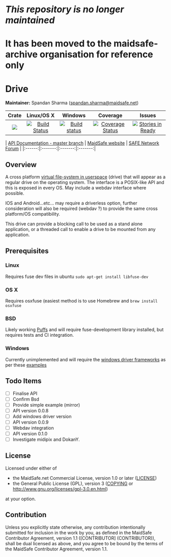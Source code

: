 # ***This repository is no longer maintained***
# It has been moved to the maidsafe-archive organisation for reference only
#
#
#
#
# Drive

**Maintainer:** Spandan Sharma (spandan.sharma@maidsafe.net)

|Crate|Linux/OS X|Windows|Coverage|Issues|
|:---:|:--------:|:-----:|:------:|:----:|
|[![](http://meritbadge.herokuapp.com/drive)](https://crates.io/crates/drive)|[![Build Status](https://travis-ci.org/maidsafe/drive.svg?branch=master)](https://travis-ci.org/maidsafe/drive)|[![Build status](https://ci.appveyor.com/api/projects/status/so3q2w6g8vey2avl/branch/master?svg=true)](https://ci.appveyor.com/project/MaidSafe-QA/drive/branch/master)|[![Coverage Status](https://coveralls.io/repos/maidsafe/drive/badge.svg)](https://coveralls.io/r/maidsafe/drive)|[![Stories in Ready](https://badge.waffle.io/maidsafe/drive.png?label=ready&title=Ready)](https://waffle.io/maidsafe/drive)|

| [API Documentation - master branch](http://docs.maidsafe.net/drive/master) | [MaidSafe website](http://maidsafe.net) | [SAFE Network Forum](https://forum.safenetwork.io) |
|:------:|:-------:|:-------:|:-------:|

## Overview

A cross platform [virtual file-system in userspace](http://en.wikipedia.org/wiki/Filesystem_in_Userspace) (drive) that will appear as a regular drive on the operating system. The interface is a POSIX-like API and this is exposed in every OS. May include a webdav interface where possible.

IOS and Android…etc… may require a driverless option, further consideration will also be required (webdav ?) to provide the same cross platform/OS compatibility.

This drive can provide a blocking call to be used as a stand alone application, or a threaded call to enable a drive to be mounted from any application.

## Prerequisites

### Linux

Requires fuse dev files in ubuntu `sudo apt-get install libfuse-dev`

### OS X

Requires osxfuse (easiest method is to use Homebrew and `brew install osxfuse`

### BSD

Likely working [Puffs](http://www.netbsd.org/docs/puffs/) and will require fuse-development library installed, but requires tests and CI integration.

### Windows

Currently unimplemented and will require the [windows driver frameworks](https://github.com/Microsoft/Windows-Driver-Frameworks) as per these [examples](https://github.com/Microsoft/windows-driver-samples)

## Todo Items
- [ ] Finalise API
- [ ] Confirm Bsd
- [ ] Provide simple example (mirror)
- [ ] API version 0.0.8
- [ ] Add windows driver version
- [ ] API version 0.0.9
- [ ] Webdav integration
- [ ] API version 0.1.0
- [ ] Investigate midipix and DokanY.

## License

Licensed under either of

* the MaidSafe.net Commercial License, version 1.0 or later ([LICENSE](LICENSE))
* the General Public License (GPL), version 3 ([COPYING](COPYING) or http://www.gnu.org/licenses/gpl-3.0.en.html)

at your option.

## Contribution

Unless you explicitly state otherwise, any contribution intentionally submitted for inclusion in the
work by you, as defined in the MaidSafe Contributor Agreement, version 1.1 ([CONTRIBUTOR]
(CONTRIBUTOR)), shall be dual licensed as above, and you agree to be bound by the terms of the
MaidSafe Contributor Agreement, version 1.1.
